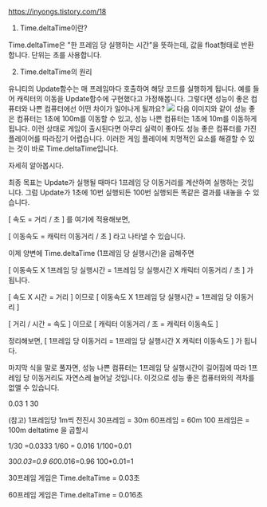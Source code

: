 https://inyongs.tistory.com/18

1. Time.deltaTime이란?

 Time.deltaTime은 "한 프레임 당 실행하는 시간"을 뜻하는데, 값을 float형태로 반환합니다. 단위는 초를 사용합니다.

 2. Time.deltaTime의 원리

 유니티의 Update함수는 매 프레임마다 호출하여 해당 코드를 실행하게 됩니다. 예를 들어 캐릭터의 이동을 Update함수에 구현했다고 가정해봅니다. 그렇다면 성능이 좋은 컴퓨터와 나쁜 컴퓨터에선 어떤 차이가 일어나게 될까요?
  <img src="https://img1.daumcdn.net/thumb/R1280x0/?scode=mtistory2&fname=https%3A%2F%2Fblog.kakaocdn.net%2Fdn%2FTjyk9%2FbtqzYLPjkP2%2F75TVnonjPUdQta8J9sJjsK%2Fimg.png">
  다음 이미지와 같이 성능 좋은 컴퓨터는 1초에 100m를 이동할 수 있고, 성능 나쁜 컴퓨터는 1초에 10m를 이동하게 됩니다. 이런 상태로 게임이 출시된다면 아무리 실력이 좋아도 성능 좋은 컴퓨터를 가진 플레이어를 따라잡기 어렵습니다. 이러한 게임 플레이에 치명적인 요소를 해결할 수 있는 것이 바로 Time.deltaTime입니다.


  자세히 알아봅시다.

최종 목표는 Update가 실행될 때마다 1프레임 당 이동거리를 계산하여 실행하는 것입니다. 그럼 Update가 1초에 10번 실행되든 100번 실행되든 똑같은 결과를 내놓을 수 있습니다.

  [ 속도 = 거리 / 초 ]   를 여기에 적용해보면,

 

 [ 이동속도 = 캐릭터 이동거리 / 초 ]   라고 나타낼 수 있습니다.

 

이제 양변에 Time.deltaTime (1프레임 당 실행시간)을 곱해주면

 

 [ 이동속도 X 1프레임 당 실행시간 = 1프레임 당 실행시간 X 캐릭터 이동거리 / 초 ] 가 됩니다.

 

 [ 속도 X 시간 = 거리 ] 이므로 [ 이동속도 X 1프레임 당 실행시간 =  1프레임 당 이동거리 ]

 [ 거리 / 시간 = 속도 ] 이므로 [ 캐릭터 이동거리 / 초 = 캐릭터 이동속도 ] 

 

 정리해보면, [ 1프레임 당 이동거리 = 1프레임 당 실행시간 X 캐릭터 이동속도 ] 가 됩니다.

 

 

 마지막 식을 말로 풀자면, 성능 나쁜 컴퓨터는 1프레임 당 실행시간이 길어짐에 따라 1프레임 당 이동거리도 자연스레 늘어날 것입니다. 이것으로 성능 좋은 컴퓨터와의 격차를 없앨 수 있습니다.

 
0.03
 1 30

(참고)
1프레임당 1m씩 전진시
30프레임 = 30m
60프레임 = 60m
100 프레임은 = 100m
deltatime 을 곱할시

1/30 =0.0333
1/60 = 0.016
1/100=0.01

30*0.03=0.9
60*0.016=0.96
100*0.01=1

 30프레임 게임은 Time.deltaTime = 0.03초

 60프레임 게임은 Time.deltaTime = 0.016초

 

 

 